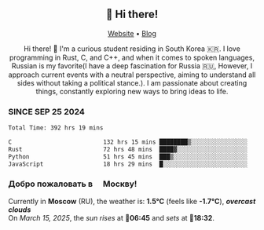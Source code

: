 <h2 align="center">👋 Hi there!</h2>
<p align="center">
  <a href="https://urdekcah.ru">Website</a> •
  <a href="https://urdekcah.blog">Blog</a>
</p>

<p align="center">
  Hi there! 👋 I'm a curious student residing in South Korea 🇰🇷. I love programming in Rust, C, and C++, and when it comes to spoken languages, Russian is my favorite(I have a deep fascination for Russia 🇷🇺, However, I approach current events with a neutral perspective, aiming to understand all sides without taking a political stance.). I am passionate about creating things, constantly exploring new ways to bring ideas to life.
</p>

### SINCE SEP 25 2024
<!--START_SECTION:waka-->
<!--LAST_WAKA_UPDATE:2025-03-13 18:30:07-->
```txt
Total Time: 392 hrs 19 mins

C                          132 hrs 15 mins ████████▒░░░░░░░░░░░░░░░░   32.81 %
Rust                       72 hrs 48 mins  ████▓░░░░░░░░░░░░░░░░░░░░   18.06 %
Python                     51 hrs 45 mins  ███▒░░░░░░░░░░░░░░░░░░░░░   12.84 %
JavaScript                 18 hrs 29 mins  █░░░░░░░░░░░░░░░░░░░░░░░░   04.59 %
```
<!--END_SECTION:waka-->

<h3>Добро пожаловать в <img src="https://cdn-icons-png.flaticon.com/512/197/197408.png" width="13"/> Москву!</h3>

<!--START_SECTION:weather:moscow-->
<!--LAST_WEATHER_UPDATE:2025-03-15 09:20:21-->
Currently in **Moscow** (RU), the weather is: **1.5°C** (feels like **-1.7°C**), ***overcast clouds***<br/>
On *March 15, 2025*, the *sun rises* at 🌅**06:45** and *sets* at 🌇**18:32**.
<!--END_SECTION:weather-->
